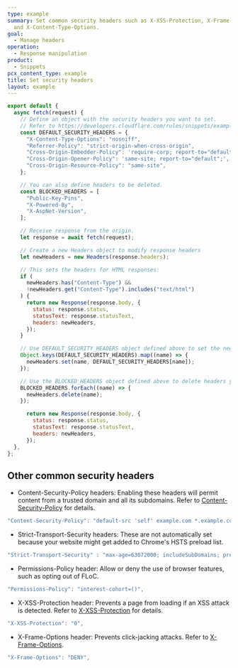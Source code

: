 ```yaml
---
type: example
summary: Set common security headers such as X-XSS-Protection, X-Frame-Options,
  and X-Content-Type-Options.
goal:
  - Manage headers
operation:
  - Response manipulation
product:
  - Snippets
pcx_content_type: example
title: Set security headers
layout: example
---
```


```js
export default {
  async fetch(request) {
    // Define an object with the security headers you want to set.
    // Refer to https://developers.cloudflare.com/rules/snippets/examples/security-headers/#other-common-security-headers for more options.
    const DEFAULT_SECURITY_HEADERS = {
      "X-Content-Type-Options": "nosniff",
      "Referrer-Policy": "strict-origin-when-cross-origin",
      "Cross-Origin-Embedder-Policy": 'require-corp; report-to="default";',
      "Cross-Origin-Opener-Policy": 'same-site; report-to="default";',
      "Cross-Origin-Resource-Policy": "same-site",
    };

    // You can also define headers to be deleted.
    const BLOCKED_HEADERS = [
      "Public-Key-Pins",
      "X-Powered-By",
      "X-AspNet-Version",
    ];

    // Receive response from the origin.
    let response = await fetch(request);

    // Create a new Headers object to modify response headers
    let newHeaders = new Headers(response.headers);

    // This sets the headers for HTML responses:
    if (
      newHeaders.has("Content-Type") &&
      !newHeaders.get("Content-Type").includes("text/html")
    ) {
      return new Response(response.body, {
        status: response.status,
        statusText: response.statusText,
        headers: newHeaders,
      });
    }

    // Use DEFAULT_SECURITY_HEADERS object defined above to set the new security headers.
    Object.keys(DEFAULT_SECURITY_HEADERS).map((name) => {
      newHeaders.set(name, DEFAULT_SECURITY_HEADERS[name]);
    });

    // Use the BLOCKED_HEADERS object defined above to delete headers you wish to block.
    BLOCKED_HEADERS.forEach((name) => {
      newHeaders.delete(name);
    });

      return new Response(response.body, {
        status: response.status,
        statusText: response.statusText,
        headers: newHeaders,
      });
  },
};
```

## Other common security headers

* Content-Security-Policy headers: Enabling these headers will permit content from a trusted domain and all its subdomains.
Refer to [Content-Security-Policy](https://developer.mozilla.org/en-US/docs/Web/HTTP/Headers/Content-Security-Policy) for details.

```js
"Content-Security-Policy": "default-src 'self' example.com *.example.com",
```

* Strict-Transport-Security headers: These are not automatically set because your website might get added to Chrome's HSTS preload list.

```js
"Strict-Transport-Security" : "max-age=63072000; includeSubDomains; preload",
```

* Permissions-Policy header: Allow or deny the use of browser features, such as opting out of FLoC.

```js
"Permissions-Policy": "interest-cohort=()",
```

* X-XSS-Protection header: Prevents a page from loading if an XSS attack is detected. Refer to [X-XSS-Protection](https://developer.mozilla.org/en-US/docs/Web/HTTP/Headers/X-XSS-Protection) for details.

```js
"X-XSS-Protection": "0",
```

* X-Frame-Options header: Prevents click-jacking attacks. Refer to [X-Frame-Options](https://developer.mozilla.org/en-US/docs/Web/HTTP/Headers/X-Frame-Options).

```js
"X-Frame-Options": "DENY",
```